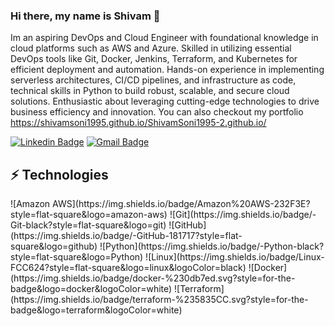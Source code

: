 ### Hi there, my name is Shivam 👋

<!-- Introduce yourself and give a brief introduction about yourself here.  Also include what tech you're interested in and what you are currently learning -->

Im an aspiring DevOps and Cloud Engineer with foundational knowledge in cloud platforms such as AWS and Azure. Skilled in utilizing essential DevOps tools like Git, Docker, Jenkins, Terraform, and Kubernetes for efficient deployment and automation. Hands-on experience in implementing serverless architectures, CI/CD pipelines, and infrastructure as code, technical skills in Python to build robust, scalable, and secure cloud solutions. Enthusiastic about leveraging cutting-edge technologies to drive business efficiency and innovation. You can also checkout my portfolio
https://shivamsoni1995.github.io/ShivamSoni1995-2.github.io/
<!-- Replace the fields below with the information requested. Remember to remove the encapsulating <> characters. For spaces in names, use %20 (e.g. Broadus%20Palmer) -->

[![Linkedin Badge](https://img.shields.io/badge/-Shivam%20Soni-blue?style=flat-square&logo=Linkedin&logoColor=white&link=https://www.linkedin.com/in/shivam-soni-43661a242/)]([https://www.linkedin.com/in/levelupwithbroadus/](https://www.linkedin.com/in/shivam-soni-43661a242/))
[![Gmail Badge](https://img.shields.io/badge/-shivtrent800@gmail.com-c14438?style=flat-square&logo=Gmail&logoColor=white&link=mailto:shivtrent800@gmail.com)](mailto:shivtrent800@gmail.com)

## ⚡ Technologies

<!-- Check out the Badges folder for more badges -->
<p>
![Amazon AWS](https://img.shields.io/badge/Amazon%20AWS-232F3E?style=flat-square&logo=amazon-aws)
![Git](https://img.shields.io/badge/-Git-black?style=flat-square&logo=git)
![GitHub](https://img.shields.io/badge/-GitHub-181717?style=flat-square&logo=github)
![Python](https://img.shields.io/badge/-Python-black?style=flat-square&logo=Python)
![Linux](https://img.shields.io/badge/Linux-FCC624?style=flat-square&logo=linux&logoColor=black)
![Docker](https://img.shields.io/badge/docker-%230db7ed.svg?style=for-the-badge&logo=docker&logoColor=white)
![Terraform](https://img.shields.io/badge/terraform-%235835CC.svg?style=for-the-badge&logo=terraform&logoColor=white)
</p>
<!-- Replace the fields below with the information requested. Remember to remove the encapsulating <> characters. -->
